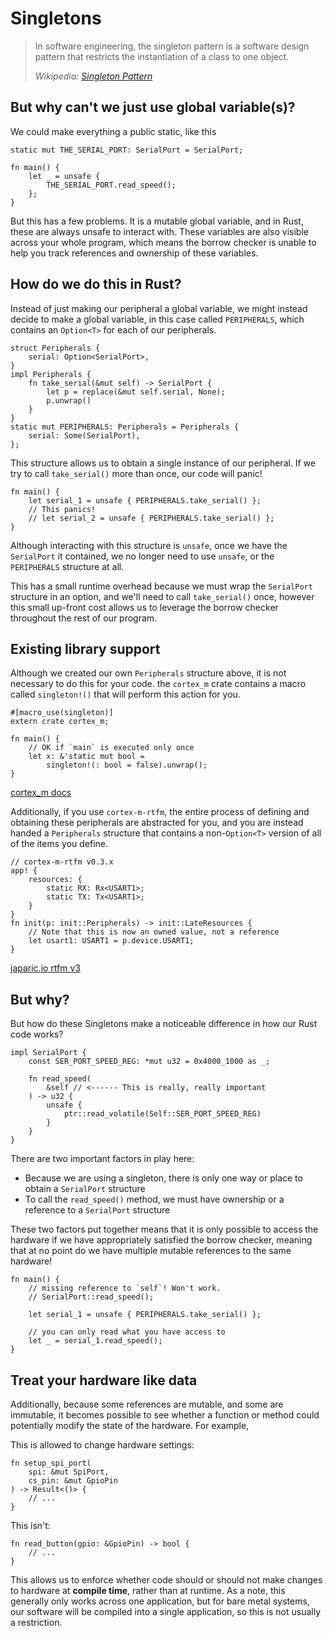 # Singletons

> In software engineering, the singleton pattern is a software design pattern that restricts the instantiation of a class to one object.
>
> *Wikipedia: [Singleton Pattern]*

[Singleton Pattern]: https://en.wikipedia.org/wiki/Singleton_pattern


## But why can't we just use global variable(s)?

We could make everything a public static, like this

```rust,ignore
static mut THE_SERIAL_PORT: SerialPort = SerialPort;

fn main() {
    let _ = unsafe {
        THE_SERIAL_PORT.read_speed();
    };
}
```

But this has a few problems. It is a mutable global variable, and in Rust, these are always unsafe to interact with. These variables are also visible across your whole program, which means the borrow checker is unable to help you track references and ownership of these variables.

## How do we do this in Rust?

Instead of just making our peripheral a global variable, we might instead decide to make a global variable, in this case called `PERIPHERALS`, which contains an `Option<T>` for each of our peripherals.

```rust,ignore
struct Peripherals {
    serial: Option<SerialPort>,
}
impl Peripherals {
    fn take_serial(&mut self) -> SerialPort {
        let p = replace(&mut self.serial, None);
        p.unwrap()
    }
}
static mut PERIPHERALS: Peripherals = Peripherals {
    serial: Some(SerialPort),
};
```

This structure allows us to obtain a single instance of our peripheral. If we try to call `take_serial()` more than once, our code will panic!

```rust,ignore
fn main() {
    let serial_1 = unsafe { PERIPHERALS.take_serial() };
    // This panics!
    // let serial_2 = unsafe { PERIPHERALS.take_serial() };
}
```

Although interacting with this structure is `unsafe`, once we have the `SerialPort` it contained, we no longer need to use `unsafe`, or the `PERIPHERALS` structure at all.

This has a small runtime overhead because we must wrap the `SerialPort` structure in an option, and we'll need to call `take_serial()` once, however this small up-front cost allows us to leverage the borrow checker throughout the rest of our program.

## Existing library support

Although we created our own `Peripherals` structure above, it is not necessary to do this for your code. the `cortex_m` crate contains a macro called `singleton!()` that will perform this action for you.

```rust,ignore
#[macro_use(singleton)]
extern crate cortex_m;

fn main() {
    // OK if `main` is executed only once
    let x: &'static mut bool =
        singleton!(: bool = false).unwrap();
}
```

[cortex_m docs](https://docs.rs/cortex-m/latest/cortex_m/macro.singleton.html)

Additionally, if you use `cortex-m-rtfm`, the entire process of defining and obtaining these peripherals are abstracted for you, and you are instead handed a `Peripherals` structure that contains a non-`Option<T>` version of all of the items you define.

```rust,ignore
// cortex-m-rtfm v0.3.x
app! {
    resources: {
        static RX: Rx<USART1>;
        static TX: Tx<USART1>;
    }
}
fn init(p: init::Peripherals) -> init::LateResources {
    // Note that this is now an owned value, not a reference
    let usart1: USART1 = p.device.USART1;
}
```

[japaric.io rtfm v3](https://blog.japaric.io/rtfm-v3/)

## But why?

But how do these Singletons make a noticeable difference in how our Rust code works?

```rust,ignore
impl SerialPort {
    const SER_PORT_SPEED_REG: *mut u32 = 0x4000_1000 as _;

    fn read_speed(
        &self // <------ This is really, really important
    ) -> u32 {
        unsafe {
            ptr::read_volatile(Self::SER_PORT_SPEED_REG)
        }
    }
}
```

There are two important factors in play here:

* Because we are using a singleton, there is only one way or place to obtain a `SerialPort` structure
* To call the `read_speed()` method, we must have ownership or a reference to a `SerialPort` structure

These two factors put together means that it is only possible to access the hardware if we have appropriately satisfied the borrow checker, meaning that at no point do we have multiple mutable references to the same hardware!

```rust,ignore
fn main() {
    // missing reference to `self`! Won't work.
    // SerialPort::read_speed();

    let serial_1 = unsafe { PERIPHERALS.take_serial() };

    // you can only read what you have access to
    let _ = serial_1.read_speed();
}
```

## Treat your hardware like data

Additionally, because some references are mutable, and some are immutable, it becomes possible to see whether a function or method could potentially modify the state of the hardware. For example,

This is allowed to change hardware settings:

```rust,ignore
fn setup_spi_port(
    spi: &mut SpiPort,
    cs_pin: &mut GpioPin
) -> Result<()> {
    // ...
}
```

This isn't:

```rust,ignore
fn read_button(gpio: &GpioPin) -> bool {
    // ...
}
```

This allows us to enforce whether code should or should not make changes to hardware at **compile time**, rather than at runtime. As a note, this generally only works across one application, but for bare metal systems, our software will be compiled into a single application, so this is not usually a restriction.
